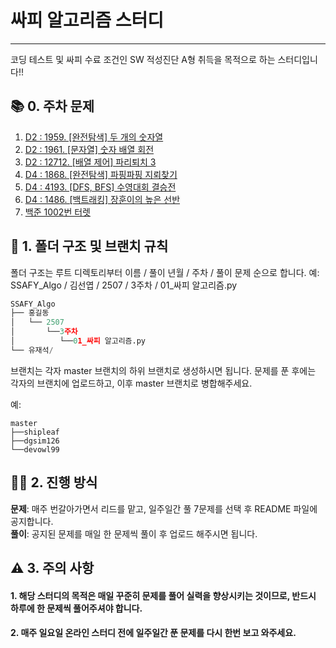 # 싸피 알고리즘 스터디
<hr />
코딩 테스트 및 싸피 수료 조건인 SW 적성진단 A형 취득을 목적으로 하는 스터디입니다!!

## **📚 0. 주차 문제**
01. [D2 : 1959. [완전탐색] 두 개의 숫자열](https://swexpertacademy.com/main/code/problem/problemDetail.do?contestProbId=AV5PpoFaAS4DFAUq&categoryId=AV5PpoFaAS4DFAUq&categoryType=CODE&problemTitle=1959&orderBy=FIRST_REG_DATETIME&selectCodeLang=ALL&select-1=&pageSize=10&pageIndex=1)
02. [D2 : 1961. [문자열] 숫자 배열 회전](https://swexpertacademy.com/main/code/problem/problemDetail.do?contestProbId=AV5Pq-OKAVYDFAUq&categoryId=AV5Pq-OKAVYDFAUq&categoryType=CODE&problemTitle=1961&orderBy=FIRST_REG_DATETIME&selectCodeLang=ALL&select-1=&pageSize=10&pageIndex=1)
03. [D2 : 12712. [배열 제어] 파리퇴치 3](https://swexpertacademy.com/main/talk/solvingClub/problemView.do?solveclubId=AZewY0EKsb3HBIN_&contestProbId=AXuARWAqDkQDFARa&probBoxId=AZfDwgOq3cLHBISV&type=USER&problemBoxTitle=%EC%95%8C%EA%B3%A0%EB%A6%AC%EC%A6%98+Track%28%EB%82%9C%EC%9D%B4%EB%8F%84+%EC%A4%91%29&problemBoxCnt=3)
04. [D4 : 1868. [완전탐색] 파핑파핑 지뢰찾기](https://swexpertacademy.com/main/talk/solvingClub/problemView.do?solveclubId=AZewY0EKsb3HBIN_&contestProbId=AV5LwsHaD1MDFAXc&probBoxId=AZewY0EKsb7HBIN_&type=PROBLEM&problemBoxTitle=%EC%95%8C%EA%B3%A0%EB%A6%AC%EC%A6%98+Track%28%EB%82%9C%EC%9D%B4%EB%8F%84+%EC%83%81%29&problemBoxCnt=3)  
05. [D4 : 4193. [DFS, BFS] 수영대회 결승전](https://swexpertacademy.com/main/talk/solvingClub/problemView.do?solveclubId=AZewY0EKsb3HBIN_&contestProbId=AWKaG6_6AGQDFARV&probBoxId=AZewY0EKsb7HBIN_&type=USER&problemBoxTitle=%EC%95%8C%EA%B3%A0%EB%A6%AC%EC%A6%98+Track%28%EB%82%9C%EC%9D%B4%EB%8F%84+%EC%83%81%29&problemBoxCnt=3)
06. [D4 : 1486. [백트래킹] 장훈이의 높은 선반](https://swexpertacademy.com/main/talk/solvingClub/problemView.do?solveclubId=AZewY0EKsb3HBIN_&contestProbId=AV2b7Yf6ABcBBASw&probBoxId=AZewY0EKsb7HBIN_&type=PROBLEM&problemBoxTitle=%EC%95%8C%EA%B3%A0%EB%A6%AC%EC%A6%98+Track%28%EB%82%9C%EC%9D%B4%EB%8F%84+%EC%83%81%29&problemBoxCnt=3)
07. [백준 1002번 터렛](https://www.acmicpc.net/problem/1002)

## **📂 1. 폴더 구조 및 브랜치 규칙**
폴더 구조는 루트 디렉토리부터 이름 / 풀이 년월 / 주차 / 풀이 문제 순으로 합니다.
예: SSAFY_Algo / 김선엽 / 2507 / 3주차 / 01_싸피 알고리즘.py

```python
SSAFY_Algo
├── 홍길동
│   └── 2507
│       └──3주차
│          └──01_싸피 알고리즘.py
└── 유재석/
```

브랜치는 각자 master 브랜치의 하위 브랜치로 생성하시면 됩니다.
문제를 푼 후에는 각자의 브랜치에 업로드하고, 이후 master 브랜치로 병합해주세요.

예: 
```
master
├──shipleaf
├──dgsim126
└──devowl99
```

## **👨‍💻 2. 진행 방식**
**문제**: 매주 번갈아가면서 리드를 맡고, 일주일간 풀 7문제를 선택 후 README 파일에 공지합니다.
<br />
**풀이**: 공지된 문제를 매일 한 문제씩 풀이 후 업로드 해주시면 됩니다.


## **⚠️ 3. 주의 사항**
#### 1. 해당 스터디의 목적은 매일 꾸준히 문제를 풀어 실력을 향상시키는 것이므로, 반드시 하루에 한 문제씩 풀어주셔야 합니다.
#### 2. 매주 일요일 온라인 스터디 전에 일주일간 푼 문제를 다시 한번 보고 와주세요.
